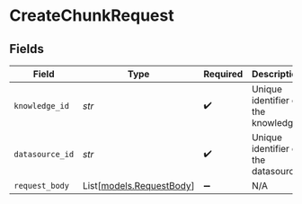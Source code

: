 # CreateChunkRequest


## Fields

| Field                                                | Type                                                 | Required                                             | Description                                          |
| ---------------------------------------------------- | ---------------------------------------------------- | ---------------------------------------------------- | ---------------------------------------------------- |
| `knowledge_id`                                       | *str*                                                | :heavy_check_mark:                                   | Unique identifier of the knowledge                   |
| `datasource_id`                                      | *str*                                                | :heavy_check_mark:                                   | Unique identifier of the datasource                  |
| `request_body`                                       | List[[models.RequestBody](../models/requestbody.md)] | :heavy_minus_sign:                                   | N/A                                                  |